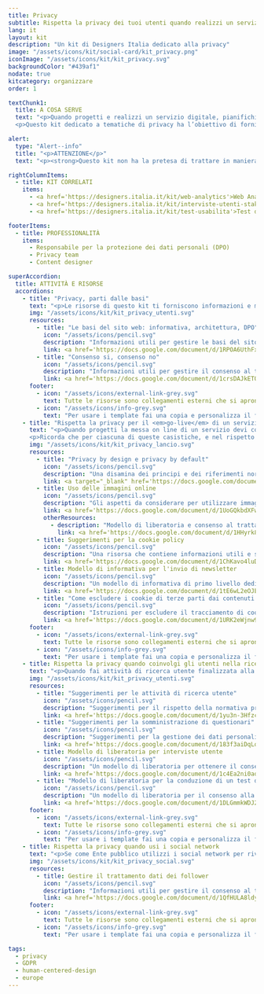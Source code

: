 ```yaml
---
title: Privacy
subtitle: Rispetta la privacy dei tuoi utenti quando realizzi un servizio digitale
lang: it
layout: kit
description: "Un kit di Designers Italia dedicato alla privacy"
image: "/assets/icons/kit/social-card/kit_privacy.png"
iconImage: "/assets/icons/kit/kit_privacy.svg"
backgroundColor: "#439af1"
nodate: true
kitcategory: organizzare
order: 1

textChunk1:
  title: A COSA SERVE
  text: "<p>Quando progetti e realizzi un servizio digitale, pianifichi l’invio di una newsletter, decidi di eseguire una ricerca sugli utenti o un test di usabilità, devi sempre tenere conto di <strong>quali categorie di dati personali stai raccogliendo e conservando, e trattare ognuna di queste nel rispetto della normativa privacy in vigore</strong>. L’utilizzo da parte di un ente pubblico di dati personali è soggetto a norme specifiche (es. GDPR, Codice Privacy), e il diritto alla protezione dei dati personali è un diritto e libertà fondamentale degli utenti.</p>
  <p>Questo kit dedicato a tematiche di privacy ha l’obiettivo di fornirti alcune delle <strong>informazioni di base e una serie di modelli utili per aiutarti a trattare correttamente i dati personali riferiti ai principali casi d'uso </strong>che dovrai gestire progettando e realizzando un servizio digitale.</p>"

alert:
  type: "Alert--info"
  title: "<p>ATTENZIONE</p>"
  text: "<p><strong>Questo kit non ha la pretesa di trattare in maniera esaustiva ogni aspetto connesso agli adempimenti privacy.</strong> Ciascuna PA è tenuta ad adottare le misure adeguate alla propria organizzazione.</p>"

rightColumnItems:
  - title: KIT CORRELATI
    items:
      - <a href='https://designers.italia.it/kit/web-analytics'>Web Analytics</a>
      - <a href='https://designers.italia.it/kit/interviste-utenti-stakeholder'>Interviste utenti</a>
      - <a href='https://designers.italia.it/kit/test-usabilita'>Test di usabilità</a>

footerItems:
  - title: PROFESSIONALITÀ
    items:
      - Responsabile per la protezione dei dati personali (DPO)
      - Privacy team
      - Content designer

superAccordion:
  title: ATTIVITÀ E RISORSE
  accordions:
    - title: "Privacy, parti dalle basi"
      text: "<p>Le risorse di questo kit ti forniscono informazioni e modelli utili per essere adempiente alla normativa privacy in vigore. Prima di approfondire la documentazione proposta, ricorda di verificare che il sito del tuo ente contenga almeno le basi richieste dalla normativa GDPR, come le informative sul trattamento dei dati personali.</p>"
      img: "/assets/icons/kit/kit_privacy_utenti.svg"
      resources:
        - title: "Le basi del sito web: informativa, architettura, DPO"
          icon: "/assets/icons/pencil.svg"
          description: "Informazioni utili per gestire le basi del sito web..."
          link: <a href='https://docs.google.com/document/d/1RPOA6UthFxl0Xqa7Lm0NtdkMZ1cTgFzPGicr_8RZZ1M/edit?usp=sharing' target="_blank" aria-label="Vai alla risorsa (link esterno)">Vai alla risorsa</a>
        - title: "Consenso si, consenso no"
          icon: "/assets/icons/pencil.svg"
          description: "Informazioni utili per gestire il consenso al trattamento dati degli utenti"
          link: <a href='https://docs.google.com/document/d/1crsDAJkETOTfYsO5SA5qtr5pPYpUj6wFEhow5MqqECk/edit?usp=sharing' target="_blank" aria-label="Vai alla risorsa (link esterno)">Vai alla risorsa</a>
      footer:
        - icon: "/assets/icons/external-link-grey.svg"
          text: Tutte le risorse sono collegamenti esterni che si aprono in una nuova finestra.
        - icon: "/assets/icons/info-grey.svg"
          text: "Per usare i template fai una copia e personalizza il file: trovi le istruzioni nella prima pagina della risorsa."
    - title: "Rispetta la privacy per il <em>go-live</em> di un servizio digitale"
      text: "<p>Quando progetti la messa on line di un servizio devi considerare se le funzionalità che intendi offrire ai tuoi utenti comportano la raccolta e l’utilizzo di dati personali (art.4, punto 1 del GDPR). Tra le casistiche più frequenti che richiedono un trattamento di dati personali ti ricordiamo: l’invio di una newsletter, la registrazione/sottoscrizione mediante compilazione di un form, la presenza di una sezione <em>Contatti</em>, la ricezione di candidature o la gestione dei cookie.</p>
      <p>Ricorda che per ciascuna di queste casistiche, e nel rispetto del principio di minimizzazione, ti è consentito richiedere <strong>esclusivamente i dati strettamente necessari all’erogazione del servizio</strong>.</p>"
      img: "/assets/icons/kit/kit_privacy_lancio.svg"
      resources:
        - title: "Privacy by design e privacy by default"
          icon: "/assets/icons/pencil.svg"
          description: "Una disamina dei principi e dei riferimenti normativi che ti impongono di considerare gli aspetti relativi alla privacy dei tuoi utenti già dalla fase iniziale di progettazione del servizio"
          link: <a target="_blank" href='https://docs.google.com/document/d/1I7uhjz37w_t-ioa5APRZHCzRIvzKKrwu2W1IWu5R1rA/edit?usp=sharing' aria-label="Vai alla risorsa (link esterno)" >Vai alla risorsa</a>
        - title: Uso delle immagini online
          icon: "/assets/icons/pencil.svg"
          description: "Gli aspetti da considerare per utilizzare immagini online nel rispetto della normativa privacy vigente e delle licenze di distribuzione dei contenuti"
          link: <a href='https://docs.google.com/document/d/1UoGQkbdXFwEs0h1sDdW2jJHK44LhVfNqTjJwQdKhRBc/edit?usp=sharing' target="_blank" aria-label="Vai alla risorsa (link esterno)" >Vai alla risorsa</a>
          otherResources:
            - description: "Modello di liberatoria e consenso al trattamento delle immagini per maggiorenni e minorenni"
              link: <a href='https://docs.google.com/document/d/1HHyrk8L86XHuC0NOCAnSDY68Bjbjpp0vxvk5cL330vo/edit?usp=sharing' target="_blank" aria-label="Vai alla risorsa (link esterno)" >Vai alla risorsa</a>
        - title: Suggerimenti per la cookie policy
          icon: "/assets/icons/pencil.svg"
          description: "Una risorsa che contiene informazioni utili e suggerimenti per la gestione del consenso legato all'uso dei cookie"
          link: <a href='https://docs.google.com/document/d/1ChKavo4luDearddgPfD56KahRgpe91Qrej6rNLq_w-E/edit?usp=sharing' target="_blank" aria-label="Vai alla risorsa (link esterno)" >Vai alla risorsa</a>
        - title: Modello di informativa per l'invio di newsletter
          icon: "/assets/icons/pencil.svg"
          description: "Un modello di informativa di primo livello dedicata all'invio di una newsletter"
          link: <a href='https://docs.google.com/document/d/1tE6wL2eOJEW6_ru307eE6piDqGDHII6UQvHGJ3VSG8Q/edit?usp=sharing' target="_blank" aria-label="Vai alla risorsa (link esterno)" >Vai alla risorsa</a>
        - title: "Come escludere i cookie di terze parti dai contenuti multimediali incorporati"
          icon: "/assets/icons/pencil.svg"
          description: "Istruzioni per escludere il tracciamento di cookie di terze parti dai contenuti multimediali incorporati"
          link: <a href='https://docs.google.com/document/d/1URK2eWjnw9h8T1z3CG6ycax0BxNKvfd2ndUpvP5ZHy8/edit?usp=sharing' target="_blank" aria-label="Vai alla risorsa (link esterno)" >Vai alla risorsa</a>
      footer:
        - icon: "/assets/icons/external-link-grey.svg"
          text: Tutte le risorse sono collegamenti esterni che si aprono in una nuova finestra.
        - icon: "/assets/icons/info-grey.svg"
          text: "Per usare i template fai una copia e personalizza il file: trovi le istruzioni nella prima pagina della risorsa."
    - title: Rispetta la privacy quando coinvolgi gli utenti nella ricerca
      text: "<p>Quando fai attività di ricerca utente finalizzata alla progettazione del tuo servizio digitale, ad esempio somministrando interviste o conducendo dei test di usabilità, devi occuparti di come gestire il consenso al trattamento dei dati personali degli utenti coinvolti in queste attività.</p> <p>In questa sezione trovi alcuni modelli già pronti di informativa per il trattamento dei dati personali delle persone coinvolte in attività di ricerca utente, suddivisi in base al caso d'uso.</p>"
      img: "/assets/icons/kit/kit_privacy_utenti.svg"
      resources:
        - title: "Suggerimenti per le attività di ricerca utente"
          icon: "/assets/icons/pencil.svg"
          description: "Suggerimenti per il rispetto della normativa privacy durante le attività di ricerca utente"
          link: <a href='https://docs.google.com/document/d/1yu3n-3HfzcAf5D-LtQlCqG0vJ8dSdCjRk9KCSFS4bjo/edit?usp=sharing' target="_blank" aria-label="Vai alla risorsa (link esterno)" >Vai alla risorsa</a>
        - title: "Suggerimenti per la somministrazione di questionari"
          icon: "/assets/icons/pencil.svg"
          description: "Suggerimenti per la gestione dei dati personali relativa ai questionari"
          link: <a href='https://docs.google.com/document/d/183f3aiDqLqi63XTTCovpRYiQDi530Dph7tRWaweu62Y/edit?usp=sharing' target="_blank" aria-label="Vai alla risorsa (link esterno)" >Vai alla risorsa</a>
        - title: Modello di liberatoria per interviste utente
          icon: "/assets/icons/pencil.svg"
          description: "Un modello di liberatoria per ottenere il consenso dei partecipanti alla registrazione dell'intervista"
          link: <a href='https://docs.google.com/document/d/1c4Ea2ni0aq4_4zq9kaojtrFRH5QQGKhYZvCo2b1mr2U/edit?usp=sharing' target="_blank" aria-label="Vai alla risorsa (link esterno)" >Vai alla risorsa</a>
        - title: "Modello di liberatoria per la conduzione di un test di usabilità"
          icon: "/assets/icons/pencil.svg"
          description: "Un modello di liberatoria per il consenso alla registrazione da far firmare ai partecipanti dei test"
          link: <a href='https://docs.google.com/document/d/1DLGmmkWDJ2fpzEOwZN7JVFHqbK-d118Jy97WU3zjA9M/edit?usp=sharing' target="_blank" aria-label="Vai alla risorsa (link esterno)" >Vai alla risorsa</a>
      footer:
        - icon: "/assets/icons/external-link-grey.svg"
          text: Tutte le risorse sono collegamenti esterni che si aprono in una nuova finestra.
        - icon: "/assets/icons/info-grey.svg"
          text: "Per usare i template fai una copia e personalizza il file: trovi le istruzioni nella prima pagina della risorsa."
    - title: Rispetta la privacy quando usi i social network
      text: "<p>Se come Ente pubblico utilizzi i social network per rivolgerti ai tuoi utenti, devi tenere in considerazione tutti gli aspetti legati al consenso al trattamento dei dati dei tuoi <em>follower</em>.</p> <p>Le risorse di questa sezione ti forniscono informazioni utili per essere adempiente alla normativa privacy anche quando fai uso di iniziative di comunicazione o altre forme di partecipazione che coinvolgono i tuoi utenti mediante questi canali.</p>"
      img: "/assets/icons/kit/kit_privacy_social.svg"
      resources:
        - title: Gestire il trattamento dati dei follower
          icon: "/assets/icons/pencil.svg"
          description: "Informazioni utili per gestire il consenso al trattamento dati dei follower nelle iniziative di comunicazione e partecipazione"
          link: <a href='https://docs.google.com/document/d/1QfHULA8ldyhxjVaVytaM6HCOjbPt76iKQNPYutgYHxQ/edit?usp=sharing' target="_blank" aria-label="Vai alla risorsa (link esterno)">Vai alla risorsa</a>
      footer:
        - icon: "/assets/icons/external-link-grey.svg"
          text: Tutte le risorse sono collegamenti esterni che si aprono in una nuova finestra.
        - icon: "/assets/icons/info-grey.svg"
          text: "Per usare i template fai una copia e personalizza il file: trovi le istruzioni nella prima pagina della risorsa."

tags:
  - privacy
  - GDPR
  - human-centered-design
  - europe
---
```

